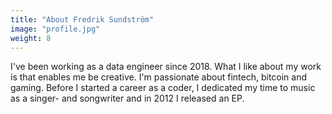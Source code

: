 ```yaml
---
title: "About Fredrik Sundström"
image: "profile.jpg"
weight: 8
---
```

I've been working as a data engineer since 2018. What I like about my work is that enables me be creative. I'm passionate about fintech, bitcoin and gaming. Before I started a career as a coder, I dedicated my time to music as a singer- and songwriter and in 2012 I released an EP.
